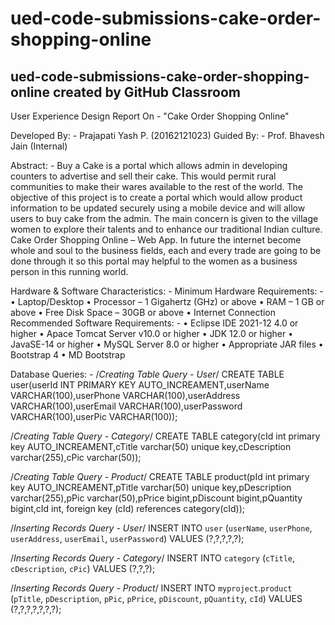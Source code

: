 # ued-code-submissions-cake-order-shopping-online
ued-code-submissions-cake-order-shopping-online created by GitHub Classroom
-------------------------------------------------------
User Experience Design Report On - "Cake Order Shopping Online"

Developed By: -
Prajapati Yash P. (20162121023)
Guided By: -
Prof. Bhavesh Jain (Internal)

Abstract: -
Buy a Cake is a portal which allows admin in developing counters to advertise and sell their cake. This would permit rural communities to make their wares available to the rest of the world. The objective of this project is to create a portal which would allow product information to be updated securely using a mobile device and will allow users to buy cake from the admin. The main concern is given to the village women to explore their talents and to enhance our traditional Indian culture. Cake Order Shopping Online – Web App. In future the internet become whole and soul to the business fields, each and every trade are going to be done through it so this portal may helpful to the women as a business person in this running world.

Hardware & Software Characteristics: -
Minimum Hardware Requirements: -
• Laptop/Desktop
• Processor – 1 Gigahertz (GHz) or above
• RAM – 1 GB or above
• Free Disk Space – 30GB or above
• Internet Connection
Recommended Software Requirements: -
• Eclipse IDE 2021-12 4.0 or higher
• Apace Tomcat Server v10.0 or higher
• JDK 12.0 or higher
• JavaSE-14 or higher
• MySQL Server 8.0 or higher
• Appropriate JAR files
• Bootstrap 4
• MD Bootstrap

Database Queries: -
/*Creating Table Query - User*/
CREATE TABLE user(userId INT PRIMARY KEY AUTO_INCREAMENT,userName VARCHAR(100),userPhone VARCHAR(100),userAddress VARCHAR(100),userEmail VARCHAR(100),userPassword VARCHAR(100),userPic VARCHAR(100));

/*Creating Table Query - Category*/
CREATE TABLE category(cId int primary key AUTO_INCREAMENT,cTitle varchar(50) unique key,cDescription varchar(255),cPic varchar(50));

/*Creating Table Query - Product*/
CREATE TABLE product(pId int primary key AUTO_INCREAMENT,pTitle varchar(50) unique key,pDescription varchar(255),pPic varchar(50),pPrice bigint,pDiscount bigint,pQuantity bigint,cId int, foreign key (cId) references category(cId));

/*Inserting Records Query - User*/
INSERT INTO `user` (`userName`, `userPhone`, `userAddress`, `userEmail`, `userPassword`) VALUES (?,?,?,?,?);

/*Inserting Records Query - Category*/
INSERT INTO `category` (`cTitle`, `cDescription`, `cPic`) VALUES (?,?,?);

/*Inserting Records Query - Product*/
INSERT INTO `myproject`.`product` (`pTitle`, `pDescription`, `pPic`, `pPrice`, `pDiscount`, `pQuantity`, `cId`) VALUES (?,?,?,?,?,?,?);
